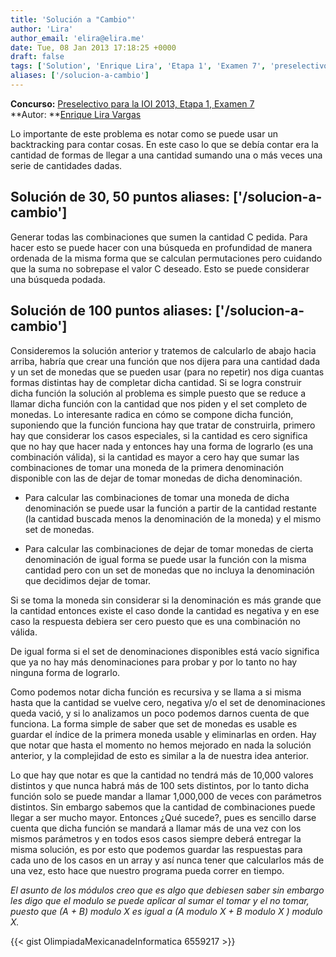 ```yaml
---
title: 'Solución a "Cambio"'
author: 'Lira'
author_email: 'elira@elira.me'
date: Tue, 08 Jan 2013 17:18:25 +0000
draft: false
tags: ['Solution', 'Enrique Lira', 'Etapa 1', 'Examen 7', 'preselectivo', 'solución', 'Soluciones Preselectivo 2013']
aliases: ['/solucion-a-cambio']
---
```


**Concurso:** [Preselectivo para la IOI 2013, Etapa 1, Examen 7](https://omegaup.com/arena/IOI2013E1P7) **Autor: **[Enrique Lira Vargas](mailto:elira@elira.me)

Lo importante de este problema es notar como se puede usar un backtracking para contar cosas. En este caso lo que se debía contar era la cantidad de formas de llegar a una cantidad sumando una o más veces una serie de cantidades dadas.

Solución de 30, 50 puntos
aliases: ['/solucion-a-cambio']
-------------------------

Generar todas las combinaciones que sumen la cantidad C pedida. Para hacer esto se puede hacer con una búsqueda en profundidad de manera ordenada de la misma forma que se calculan permutaciones pero cuidando que la suma no sobrepase el valor C deseado. Esto se puede considerar una búsqueda podada.

Solución de 100 puntos
aliases: ['/solucion-a-cambio']
----------------------

Consideremos la solución anterior y tratemos de calcularlo de abajo hacia arriba, habría que crear una función que nos dijera para una cantidad dada y un set de monedas que se pueden usar (para no repetir) nos diga cuantas formas distintas hay de completar dicha cantidad. Si se logra construir dicha función la solución al problema es simple puesto que se reduce a llamar dicha función con la cantidad que nos piden y el set completo de monedas. Lo interesante radica en cómo se compone dicha función, suponiendo que la función funciona hay que tratar de construirla, primero hay que considerar los casos especiales, si la cantidad es cero significa que no hay que hacer nada y entonces hay una forma de lograrlo (es una combinación válida), si la cantidad es mayor a cero hay que sumar las combinaciones de tomar una moneda de la primera denominación disponible con las de dejar de tomar monedas de dicha denominación.

*   Para calcular las combinaciones de tomar una moneda de dicha denominación se puede usar la función a partir de la cantidad restante (la cantidad buscada menos la denominación de la moneda) y el mismo set de monedas.
    
*   Para calcular las combinaciones de dejar de tomar monedas de cierta denominación de igual forma se puede usar la función con la misma cantidad pero con un set de monedas que no incluya la denominación que decidimos dejar de tomar.
    

Si se toma la moneda sin considerar si la denominación es más grande que la cantidad entonces existe el caso donde la cantidad es negativa y en ese caso la respuesta debiera ser cero puesto que es una combinación no válida.

De igual forma si el set de denominaciones disponibles está vacío significa que ya no hay más denominaciones para probar y por lo tanto no hay ninguna forma de lograrlo.

  

Como podemos notar dicha función es recursiva y se llama a si misma hasta que la cantidad se vuelve cero, negativa y/o el set de denominaciones queda vació, y si lo analizamos un poco podemos darnos cuenta de que funciona. La forma simple de saber que set de monedas es usable es guardar el índice de la primera moneda usable y eliminarlas en orden. Hay que notar que hasta el momento no hemos mejorado en nada la solución anterior, y la complejidad de esto es similar a la de nuestra idea anterior.

Lo que hay que notar es que la cantidad no tendrá más de 10,000 valores distintos y que nunca habrá más de 100 sets distintos, por lo tanto dicha función solo se puede mandar a llamar 1,000,000 de veces con parámetros distintos. Sin embargo sabemos que la cantidad de combinaciones puede llegar a ser mucho mayor. Entonces ¿Qué sucede?, pues es sencillo darse cuenta que dicha función se mandará a llamar más de una vez con los mismos parámetros y en todos esos casos siempre deberá entregar la misma solución, es por esto que podemos guardar las respuestas para cada uno de los casos en un array y así nunca tener que calcularlos más de una vez, esto hace que nuestro programa pueda correr en tiempo.

_El asunto de los módulos creo que es algo que debiesen saber sin embargo les digo que el modulo se puede aplicar al sumar el tomar y el no tomar, puesto que (A + B) modulo X es igual a (A modulo X + B modulo X ) modulo X._

{{< gist OlimpiadaMexicanadeInformatica 6559217 >}}